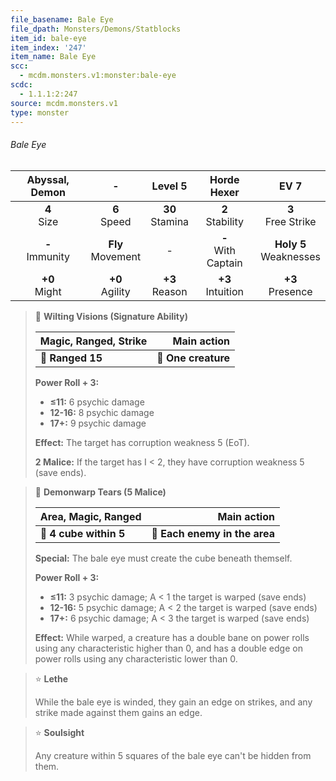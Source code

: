 ```yaml
---
file_basename: Bale Eye
file_dpath: Monsters/Demons/Statblocks
item_id: bale-eye
item_index: '247'
item_name: Bale Eye
scc:
  - mcdm.monsters.v1:monster:bale-eye
scdc:
  - 1.1.1:2:247
source: mcdm.monsters.v1
type: monster
---
```


###### Bale Eye

|   Abyssal, Demon    |           -           |       Level 5       |       Horde Hexer       |            EV 7            |
| :-----------------: | :-------------------: | :-----------------: | :---------------------: | :------------------------: |
|   **4**<br/> Size   |   **6**<br/> Speed    | **30**<br/> Stamina |  **2**<br/> Stability   |   **3**<br/> Free Strike   |
| **-**<br/> Immunity | **Fly**<br/> Movement |          -          | **-**<br/> With Captain | **Holy 5**<br/> Weaknesses |
|  **+0**<br/> Might  |  **+0**<br/> Agility  | **+3**<br/> Reason  |  **+3**<br/> Intuition  |    **+3**<br/> Presence    |

<!-- -->
> 🏹 **Wilting Visions (Signature Ability)**
>
> | **Magic, Ranged, Strike** |     **Main action** |
> | ------------------------- | ------------------: |
> | **📏 Ranged 15**          | **🎯 One creature** |
>
> **Power Roll + 3:**
>
> - **≤11:** 6 psychic damage
> - **12-16:** 8 psychic damage
> - **17+:** 9 psychic damage
>
> **Effect:** The target has corruption weakness 5 (EoT).
>
> **2 Malice:** If the target has I < 2, they have corruption weakness 5 (save ends).

<!-- -->
> 🔳 **Demonwarp Tears (5 Malice)**
>
> | **Area, Magic, Ranged** |               **Main action** |
> | ----------------------- | ----------------------------: |
> | **📏 4 cube within 5**  | **🎯 Each enemy in the area** |
>
> **Special:** The bale eye must create the cube beneath themself.
>
> **Power Roll + 3:**
>
> - **≤11:** 3 psychic damage; A < 1 the target is warped (save ends)
> - **12-16:** 5 psychic damage; A < 2 the target is warped (save ends)
> - **17+:** 6 psychic damage; A < 3 the target is warped (save ends)
>
> **Effect:** While warped, a creature has a double bane on power rolls using any characteristic higher than 0, and has a double edge on power rolls using any characteristic lower than 0.

<!-- -->
> ⭐️ **Lethe**
>
> While the bale eye is winded, they gain an edge on strikes, and any strike made against them gains an edge.

<!-- -->
> ⭐️ **Soulsight**
>
> Any creature within 5 squares of the bale eye can't be hidden from them.
